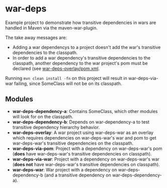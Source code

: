 # war-deps

Example project to demonstrate how transitive dependencies in wars are handled in Maven via the
maven-war-plugin.

The take away messages are:

* Adding a war dependencys to a project doesn't add the war's transitive dependencies to the classpath.
* In order to add a war dependency's transitive dependencies to the classpath, another dependency to the
  war project's pom must be declared (see [war-deps-overlay/pom.xml](war-deps-overlay/pom.xml).

Running `mvn clean install -fn` on this project will result in war-deps-via-war failing, since SomeClass will
not be on its classpath.

## Modules

* **war-deps-dependency-a**: Contains SomeClass, which other modules will look for on the classpath.
* **war-deps-dependency-b**: Depends on war-dependency-a to test transitive dependency hierarchy behavior.
* **war-deps-overlay**: A war project using war-deps-war as an overlay which requires dependencies on war-deps-war's
   war and pom to get war-deps-war's transitive dependencies on the classpath.
* **war-deps-via-pom**: Project with a dependency on war-deps-war's pom (**does** have war-deps-war's transitive dependencies on classpath).
* **war-deps-via-war**: Project with a dependency on war-deps-war's war (**does not** have war-deps-war's transitive dependencies on classpath).
* **war-deps-war**: War project with a dependency on war-deps-dependency-b (and a transitive dependency on war-deps-dependency-a).
